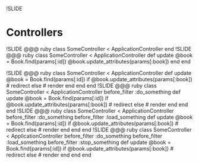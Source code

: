 !SLIDE
# Controllers #
!SLIDE
    @@@ ruby
    class SomeController < ApplicationController
    end
!SLIDE
    @@@ ruby
    class SomeController < ApplicationController
      def update
        @book = Book.find(params[:id])
        @book.update_attributes(params[:book])
      end
    end
    
!SLIDE
    @@@ ruby
    class SomeController < ApplicationController
      def update
        @book = Book.find(params[:id])
        if @book.update_attributes(params[:book])
          # redirect
        else
          # render
        end
      end
    end
!SLIDE
    @@@ ruby
    class SomeController < ApplicationController
      before_filter :do_something
      def update
        @book = Book.find(params[:id])
        if @book.update_attributes(params[:book])
          # redirect
        else
          # render
        end
      end
    end
!SLIDE
    @@@ ruby
    class SomeController < ApplicationController
      before_filter :do_something
      before_filter :load_something
      def update
        @book = Book.find(params[:id])
        if @book.update_attributes(params[:book])
          # redirect
        else
          # render
        end
      end
    end
!SLIDE
    @@@ ruby
    class SomeController < ApplicationController
      before_filter :do_something
      before_filter :load_something
      before_filter :stop_something
      def update
        @book = Book.find(params[:id])
        if @book.update_attributes(params[:book])
          # redirect
        else
          # render
        end
      end
    end